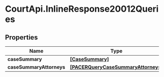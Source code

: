 # CourtApi.InlineResponse20012Queries

## Properties
Name | Type | Description | Notes
------------ | ------------- | ------------- | -------------
**caseSummary** | [**[CaseSummary]**](CaseSummary.md) |  | [optional] 
**caseSummaryAttorneys** | [**[PACERQueryCaseSummaryAttorneys]**](PACERQueryCaseSummaryAttorneys.md) |  | [optional] 



